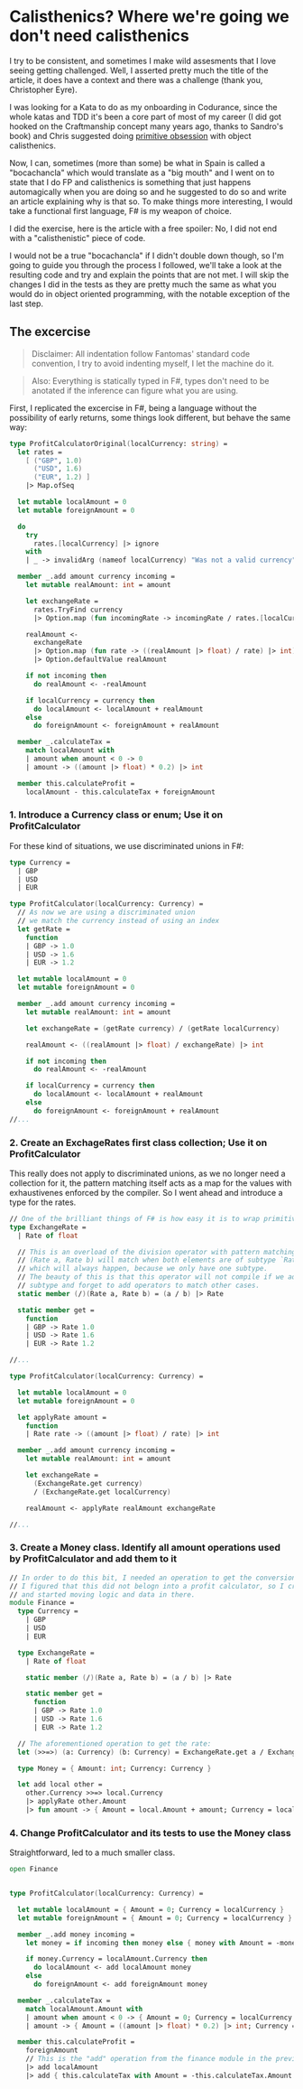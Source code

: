 # Calisthenics? Where we're going we don't need calisthenics

I try to be consistent, and sometimes I make wild assesments that I love seeing getting challenged. Well, I asserted pretty much the title of the article, it does have a context and there was a challenge (thank you, Christopher Eyre).

I was looking for a Kata to do as my onboarding in Codurance, since the whole katas and TDD it's been a core part of most of my career (I did got hooked on the Craftmanship concept many years ago, thanks to Sandro's book) and Chris suggested doing [primitive obsession](https://williamdurand.fr/2013/06/03/object-calisthenics/) with object calisthenics.

Now, I can, sometimes (more than some) be what in Spain is called a "bocachancla" which would translate as a "big mouth" and I went on to state that I do FP and calisthenics is something that just happens automagically when you are doing so and he suggested to do so and write an article explaining why is that so. To make things more interesting, I would take a functional first language, F# is my weapon of choice.

I did the exercise, here is the article with a free spoiler: No, I did not end with a "calisthenistic" piece of code.

I would not be a true "bocachancla" if I didn't double down though, so I'm going to guide you through the process I followed, we'll take a look at the resulting code and try and explain the points that are not met. I will skip the changes I did in the tests as they are pretty much the same as what you would do in object oriented programming, with the notable exception of the last step.

## The excercise

> Disclaimer: All indentation follow Fantomas' standard code convention, I try to avoid indenting myself, I let the machine do it.

> Also: Everything is statically typed in F#, types don't need to be anotated if the inference can figure what you are using.

First, I replicated the excercise in F#, being a language without the possibility of early returns, some things look different, but behave the same way:

```fs
type ProfitCalculatorOriginal(localCurrency: string) =
  let rates =
    [ ("GBP", 1.0)
      ("USD", 1.6)
      ("EUR", 1.2) ]
    |> Map.ofSeq

  let mutable localAmount = 0
  let mutable foreignAmount = 0

  do
    try
      rates.[localCurrency] |> ignore
    with
    | _ -> invalidArg (nameof localCurrency) "Was not a valid currency"

  member _.add amount currency incoming =
    let mutable realAmount: int = amount

    let exchangeRate =
      rates.TryFind currency
      |> Option.map (fun incomingRate -> incomingRate / rates.[localCurrency])

    realAmount <-
      exchangeRate
      |> Option.map (fun rate -> ((realAmount |> float) / rate) |> int)
      |> Option.defaultValue realAmount

    if not incoming then
      do realAmount <- -realAmount

    if localCurrency = currency then
      do localAmount <- localAmount + realAmount
    else
      do foreignAmount <- foreignAmount + realAmount

  member _.calculateTax =
    match localAmount with
    | amount when amount < 0 -> 0
    | amount -> ((amount |> float) * 0.2) |> int

  member this.calculateProfit =
    localAmount - this.calculateTax + foreignAmount
```
### 1. Introduce a Currency class or enum; Use it on ProfitCalculator
For these kind of situations, we use discriminated unions in F#:
```fs
type Currency =
  | GBP
  | USD
  | EUR

type ProfitCalculator(localCurrency: Currency) =
  // As now we are using a discriminated union
  // we match the currency instead of using an index
  let getRate =
    function
    | GBP -> 1.0
    | USD -> 1.6
    | EUR -> 1.2

  let mutable localAmount = 0
  let mutable foreignAmount = 0

  member _.add amount currency incoming =
    let mutable realAmount: int = amount

    let exchangeRate = (getRate currency) / (getRate localCurrency)

    realAmount <- ((realAmount |> float) / exchangeRate) |> int

    if not incoming then
      do realAmount <- -realAmount

    if localCurrency = currency then
      do localAmount <- localAmount + realAmount
    else
      do foreignAmount <- foreignAmount + realAmount
//...
```
### 2. Create an ExchageRates first class collection; Use it on ProfitCalculator
This really does not apply to discriminated unions, as we no longer need a collection for it, the pattern matching itself acts as a map for the values with exhaustivenes enforced by the compiler. So I went ahead and introduce a type for the rates.
```fs
// One of the brilliant things of F# is how easy it is to wrap primitives.
type ExchangeRate =
  | Rate of float

  // This is an overload of the division operator with pattern matching
  // (Rate a, Rate b) will match when both elements are of subtype `Rate`
  // which will always happen, because we only have one subtype.
  // The beauty of this is that this operator will not compile if we add a different
  // subtype and forget to add operators to match other cases.
  static member (/)(Rate a, Rate b) = (a / b) |> Rate

  static member get =
    function
    | GBP -> Rate 1.0
    | USD -> Rate 1.6
    | EUR -> Rate 1.2

//...

type ProfitCalculator(localCurrency: Currency) =

  let mutable localAmount = 0
  let mutable foreignAmount = 0

  let applyRate amount =
    function
    | Rate rate -> ((amount |> float) / rate) |> int

  member _.add amount currency incoming =
    let mutable realAmount: int = amount

    let exchangeRate =
      (ExchangeRate.get currency)
      / (ExchangeRate.get localCurrency)

    realAmount <- applyRate realAmount exchangeRate

//...
```
### 3. Create a Money class. Identify all amount operations used by ProfitCalculator and add them to it

```fs
// In order to do this bit, I needed an operation to get the conversion rate between currencies
// I figured that this did not belogn into a profit calculator, so I created the "Finance" module
// and started moving logic and data in there.
module Finance =
  type Currency =
    | GBP
    | USD
    | EUR

  type ExchangeRate =
    | Rate of float

    static member (/)(Rate a, Rate b) = (a / b) |> Rate

    static member get =
      function
      | GBP -> Rate 1.0
      | USD -> Rate 1.6
      | EUR -> Rate 1.2

  // The aforementioned operation to get the rate:
  let (>>=>) (a: Currency) (b: Currency) = ExchangeRate.get a / ExchangeRate.get b

  type Money = { Amount: int; Currency: Currency }

  let add local other =
    other.Currency >>=> local.Currency
    |> applyRate other.Amount
    |> fun amount -> { Amount = local.Amount + amount; Currency = local.Currency }
```
### 4. Change ProfitCalculator and its tests to use the Money class
Straightforward, led to a much smaller class.
```fs
open Finance


type ProfitCalculator(localCurrency: Currency) =

  let mutable localAmount = { Amount = 0; Currency = localCurrency }
  let mutable foreignAmount = { Amount = 0; Currency = localCurrency }

  member _.add money incoming =
    let money = if incoming then money else { money with Amount = -money.Amount }

    if money.Currency = localAmount.Currency then
      do localAmount <- add localAmount money
    else
      do foreignAmount <- add foreignAmount money

  member _.calculateTax =
    match localAmount.Amount with
    | amount when amount < 0 -> { Amount = 0; Currency = localCurrency }
    | amount -> { Amount = ((amount |> float) * 0.2) |> int; Currency = localCurrency }

  member this.calculateProfit =
    foreignAmount
    // This is the "add" operation from the finance module in the previous step.
    |> add localAmount
    |> add { this.calculateTax with Amount = -this.calculateTax.Amount }
```
